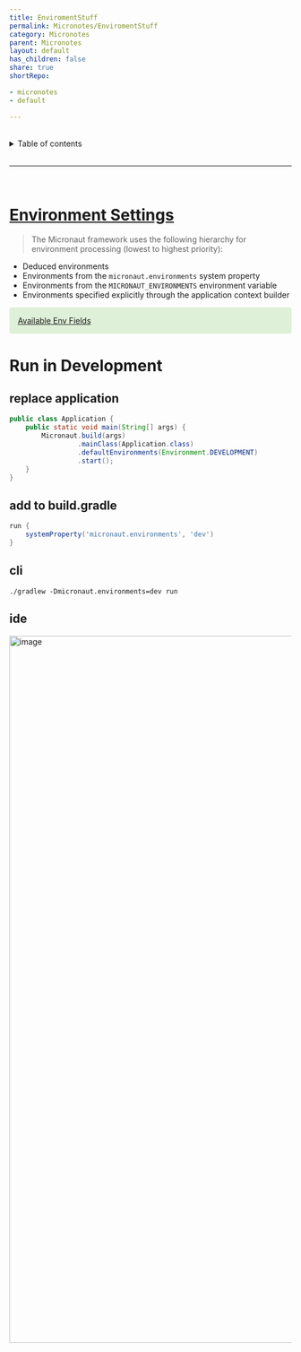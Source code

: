 ```yaml
---
title: EnviromentStuff
permalink: Micronotes/EnviromentStuff
category: Micronotes
parent: Micronotes
layout: default
has_children: false
share: true
shortRepo:

- micronotes
- default

---
```


<br/>

<details markdown="block">    
<summary>    
Table of contents    
</summary>    
{: .text-delta }    
1. TOC    
{:toc}    
</details>

<br/>

---

<br/>

# [Environment Settings](https://docs.micronaut.io/latest/guide/#environments)

> The Micronaut framework uses the following hierarchy for environment processing (lowest to highest priority):

- Deduced environments
- Environments from the `micronaut.environments` system property
- Environments from the `MICRONAUT_ENVIRONMENTS` environment variable
- Environments specified explicitly through the application context builder

<div style="padding: 15px; margin-bottom: 20px; border-radius: 4px; color: #3c763d; background-color: #dff0d8; border-color: #d6e9c6;">            
<a href="https://docs.micronaut.io/latest/api/io/micronaut/context/env/Environment.html">Available Env Fields</a>
</div>

# Run in Development

## replace application

```java
public class Application {
    public static void main(String[] args) {
        Micronaut.build(args)
                 .mainClass(Application.class)
                 .defaultEnvironments(Environment.DEVELOPMENT)
                 .start();
    }
}
```

## add to build.gradle

```gradle
run {
    systemProperty('micronaut.environments', 'dev')
}
```

## cli

```shell
./gradlew -Dmicronaut.environments=dev run
```

## ide

<img width="1262" alt="image" src="https://user-images.githubusercontent.com/26972590/212477618-198bc498-6520-44d6-8e20-25b7569e735d.png">